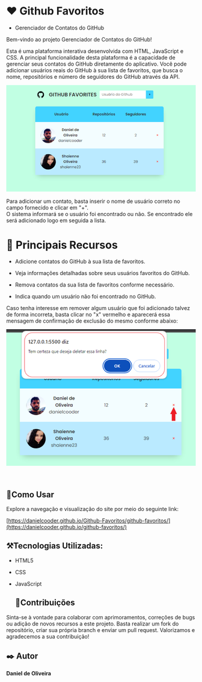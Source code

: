 
#  ❤️ Github Favoritos

- Gerenciador de Contatos do GitHub

Bem-vindo ao projeto Gerenciador de Contatos do GitHub!

Esta é uma plataforma interativa desenvolvida com HTML, JavaScript e CSS. A principal funcionalidade desta plataforma é a capacidade de gerenciar seus contatos do GitHub diretamente do aplicativo. Você pode adicionar usuários reais do GitHub à sua lista de favoritos, que busca o nome, repositórios e número de seguidores do GitHub através da API.

![Site GitHub Favoritos](
/img/github-fav.PNG)

Para adicionar um contato, basta inserir o nome de usuário correto no campo fornecido e clicar em "+". <br>
O sistema informará se o usuário foi encontrado ou não. Se encontrado ele será adicionado logo em seguida a lista.

 # :closed_book: Principais Recursos

- Adicione contatos do GitHub à sua lista de favoritos.
  
- Veja informações detalhadas sobre seus usuários favoritos do GitHub.
- Remova contatos da sua lista de favoritos conforme necessário.
- Indica quando um usuário não foi encontrado no GitHub.
  
Caso tenha interesse em remover algum usuário que foi adicionado talvez de forma incorreta, basta clicar no "x" vermelho e aparecerá essa mensagem de confirmação de exclusão do mesmo conforme abaixo:

![Site GitHub Favoritos](
/img/github-remov.PNG)

<br>

## :mag_right:Como Usar
Explore a navegação e visualização do site por meio do seguinte link: <br>

[https://danielcooder.github.io/Github-Favoritos/github-favoritos/](https://danielcooder.github.io/github-favoritos/)


## :hammer_and_pick:Tecnologias Utilizadas:

- HTML5
- CSS
- JavaScript

  ## :pushpin:Contribuições
  
Sinta-se à vontade para colaborar com aprimoramentos, correções de bugs ou adição de novos recursos a este projeto. Basta realizar um fork do repositório, criar sua própria branch e enviar um pull request. Valorizamos e agradecemos a sua contribuição!

<h2>✒️ Autor </h2>
<strong>Daniel de Oliveira</strong>




